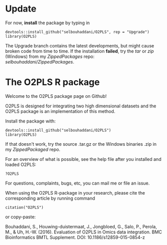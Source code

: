 # Update

For now, **install** the package by typing in

    devtools::install_github("selbouhaddani/O2PLS", rep = "Upgrade")
    library(O2PLS)

The Upgrade branch contains the latest developments, but might cause broken code from time to time.
If the installation **failed**, try the *tar* or *zip* (Windows) from my *ZippedPackages* repo: *selbouhaddani/ZippedPackages*.

# The O2PLS R package

Welcome to the O2PLS package page on Github!

O2PLS is designed for integrating two high dimensional datasets and the O2PLS package is an implementation of this method. 

Install the package with:

    devtools::install_github("selbouhaddani/O2PLS")
    library(O2PLS)

If that doesn't work, try the source .tar.gz or the Windows binaries .zip in my *ZippedPackaged* repo.

For an overview of what is possible, see the help file after you installed and loaded O2PLS:

    ?O2PLS

For questions, complaints, bugs, etc, you can mail me or file an issue.

When using the O2PLS R-package in your research, please cite the corresponding article by running command 

    citation("O2PLS")

or copy-paste:

Bouhaddani, S., Houwing-duistermaat, J., Jongbloed, G., Salo, P., Perola, M., & Uh, H.-W. (2016). 
Evaluation of O2PLS in Omics data integration. 
BMC Bioinformatics BMTL Supplement. DOI: 10.1186/s12859-015-0854-z

